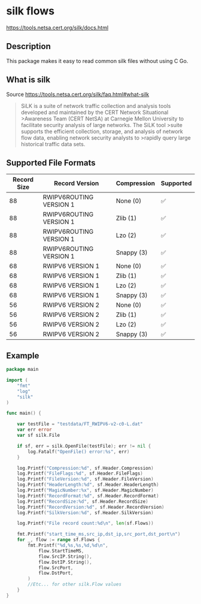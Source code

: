 # silk flows
https://tools.netsa.cert.org/silk/docs.html

## Description
This package makes it easy to read common silk files without using C Go.

## What is silk
Source https://tools.netsa.cert.org/silk/faq.html#what-silk 
>SiLK is a suite of network traffic collection and analysis tools developed and maintained by the CERT Network Situational >Awareness Team (CERT NetSA) at Carnegie Mellon University to facilitate security analysis of large networks. The SiLK tool >suite supports the efficient collection, storage, and analysis of network flow data, enabling network security analysts to >rapidly query large historical traffic data sets.

## Supported File Formats
| Record Size   | Record Version           | Compression   | Supported          |
| ------------- | -------------            | ------------- | -------------      |
| 88            | RWIPV6ROUTING VERSION 1  | None (0)      | :white_check_mark: |
| 88            | RWIPV6ROUTING VERSION 1  | Zlib (1)      | :white_check_mark: |
| 88            | RWIPV6ROUTING VERSION 1  | Lzo (2)       | :white_check_mark: |
| 88            | RWIPV6ROUTING VERSION 1  | Snappy (3)    | :white_check_mark: |
| 68            | RWIPV6 VERSION 1         | None (0)      | :white_check_mark: |
| 68            | RWIPV6 VERSION 1         | Zlib (1)      | :white_check_mark: |
| 68            | RWIPV6 VERSION 1         | Lzo (2)       | :white_check_mark: |
| 68            | RWIPV6 VERSION 1         | Snappy (3)    | :white_check_mark: |
| 56            | RWIPV6 VERSION 2         | None (0)      | :white_check_mark: |
| 56            | RWIPV6 VERSION 2         | Zlib (1)      | :white_check_mark: |
| 56            | RWIPV6 VERSION 2         | Lzo (2)       | :white_check_mark: |
| 56            | RWIPV6 VERSION 2         | Snappy (3)    | :white_check_mark: |

## Example

```go
package main

import (
    "fmt"
    "log"
    "silk"
)

func main() {

    var testFile = "testdata/FT_RWIPV6-v2-c0-L.dat"
    var err error
    var sf silk.File

    if sf, err = silk.OpenFile(testFile); err != nil {
        log.Fatalf("OpenFile() error:%s", err)
    }

    log.Printf("Compression:%d", sf.Header.Compression)
    log.Printf("FileFlags:%d", sf.Header.FileFlags)
    log.Printf("FileVersion:%d", sf.Header.FileVersion)
    log.Printf("HeaderLength:%d", sf.Header.HeaderLength)
    log.Printf("MagicNumber:%x", sf.Header.MagicNumber)
    log.Printf("RecordFormat:%d", sf.Header.RecordFormat)
    log.Printf("RecordSize:%d", sf.Header.RecordSize)
    log.Printf("RecordVersion:%d", sf.Header.RecordVersion)
    log.Printf("SilkVersion:%d", sf.Header.SilkVersion)

    log.Printf("File record count:%d\n", len(sf.Flows))

    fmt.Printf("start_time_ms,src_ip,dst_ip,src_port,dst_port\n")
    for _, flow := range sf.Flows {
        fmt.Printf("%d,%s,%s,%d,%d\n",
            flow.StartTimeMS,
            flow.SrcIP.String(),
            flow.DstIP.String(),
            flow.SrcPort,
            flow.DstPort,
        )
        //Etc... for other silk.Flow values
    }
}
```
